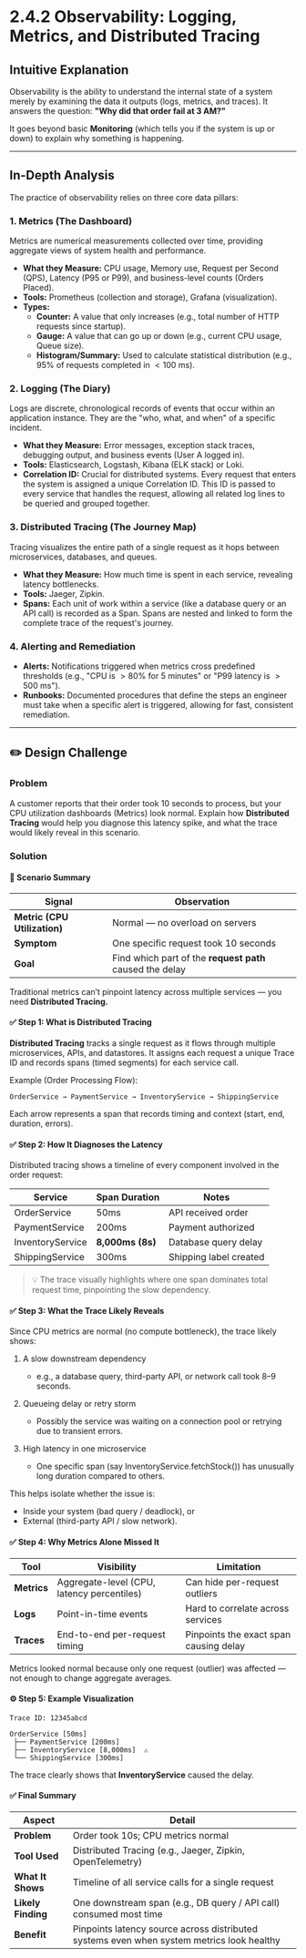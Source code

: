 # 2.4.2 Observability: Logging, Metrics, and Distributed Tracing

## Intuitive Explanation

Observability is the ability to understand the internal state of a system merely by examining the data it outputs (logs,
metrics, and traces). It answers the question: **"Why did that order fail at 3 $\text{AM}$?"**

It goes beyond basic **Monitoring** (which tells you if the system is up or down) to explain why something is happening.

---

## In-Depth Analysis

The practice of observability relies on three core data pillars:

### 1. Metrics (The Dashboard)

Metrics are numerical measurements collected over time, providing aggregate views of system health and performance.

- **What they Measure:** $\text{CPU}$ usage, $\text{Memory}$
  use, $\text{Request}$ $\text{per}$ $\text{Second}$ ($\text{QPS}$), Latency ($\text{P95}$ or $\text{P99}$), and
  business-level counts ($\text{Orders}$ $\text{Placed}$).
- **Tools:** $\text{Prometheus}$ (collection and storage), $\text{Grafana}$ (visualization).
- **Types:**
    - **Counter:** A value that only increases (e.g., total number of $\text{HTTP}$ requests since startup).
    - **Gauge:** A value that can go up or down (e.g., current $\text{CPU}$ usage, $\text{Queue}$ $\text{size}$).
    - **Histogram/Summary:** Used to calculate statistical distribution (e.g., $95\%$ of requests completed
      in $<100$ $\text{ms}$).

### 2. Logging (The Diary)

Logs are discrete, chronological records of events that occur within an application instance. They are the "who, what,
and when" of a specific incident.

- **What they Measure:** Error messages, exception stack traces, debugging output, and business
  events ($\text{User}$ $\text{A}$ $\text{logged}$ $\text{in}$).
- **Tools:** $\text{Elasticsearch}$, $\text{Logstash}$, $\text{Kibana}$ ($\text{ELK}$ stack) or $\text{Loki}$.
- **Correlation ID:** Crucial for distributed systems. Every request that enters the system is assigned a
  unique $\text{Correlation}$ $\text{ID}$. This ID is passed to every service that handles the request, allowing all
  related log lines to be queried and grouped together.

### 3. Distributed Tracing (The Journey Map)

Tracing visualizes the entire path of a single request as it hops between microservices, databases, and queues.

- **What they Measure:** How much time is spent in each service, revealing latency bottlenecks.
- **Tools:** $\text{Jaeger}$, $\text{Zipkin}$.
- **Spans:** Each unit of work within a service (like a database query or an $\text{API}$ call) is recorded as
  a $\text{Span}$. Spans are nested and linked to form the complete trace of the request's journey.

### 4. Alerting and Remediation

- **Alerts:** Notifications triggered when metrics cross predefined thresholds (e.g., "CPU is $>80\%$ for $5$ minutes"
  or "P99 latency is $>500$ $\text{ms}$").
- **Runbooks:** Documented procedures that define the steps an engineer must take when a specific alert is triggered,
  allowing for fast, consistent remediation.

---

## ✏️ Design Challenge

### Problem

A customer reports that their order took $10$ seconds to process, but your $\text{CPU}$ utilization dashboards (Metrics)
look normal. Explain how **Distributed Tracing** would help you diagnose this latency spike, and what the trace would
likely reveal in this scenario.

### Solution

#### 🧩 Scenario Summary

| Signal                       | Observation                                              |
|------------------------------|----------------------------------------------------------|
| **Metric (CPU Utilization)** | Normal — no overload on servers                          |
| **Symptom**                  | One specific request took 10 seconds                     |
| **Goal**                     | Find which part of the **request path** caused the delay |

Traditional metrics can’t pinpoint latency across multiple services — you need **Distributed Tracing.**

#### ✅ Step 1: What is Distributed Tracing

**Distributed Tracing** tracks a single request as it flows through multiple microservices, APIs, and datastores.
It assigns each request a unique Trace ID and records spans (timed segments) for each service call.

Example (Order Processing Flow):

```
OrderService → PaymentService → InventoryService → ShippingService
```

Each arrow represents a span that records timing and context (start, end, duration, errors).

#### ✅ Step 2: How It Diagnoses the Latency

Distributed tracing shows a timeline of every component involved in the order request:

| Service          | Span Duration    | Notes                  |
|------------------|------------------|------------------------|
| OrderService     | 50ms             | API received order     |
| PaymentService   | 200ms            | Payment authorized     |
| InventoryService | **8,000ms (8s)** | Database query delay   |
| ShippingService  | 300ms            | Shipping label created |

> 💡 The trace visually highlights where one span dominates total request time, pinpointing the slow dependency.

#### ✅ Step 3: What the Trace Likely Reveals

Since CPU metrics are normal (no compute bottleneck), the trace likely shows:

1. A slow downstream dependency
    - e.g., a database query, third-party API, or network call took 8–9 seconds.

2. Queueing delay or retry storm
    - Possibly the service was waiting on a connection pool or retrying due to transient errors.

3. High latency in one microservice
    - One specific span (say InventoryService.fetchStock()) has unusually long duration compared to others.

This helps isolate whether the issue is:

- Inside your system (bad query / deadlock), or
- External (third-party API / slow network).

#### ✅ Step 4: Why Metrics Alone Missed It

| Tool        | Visibility                                 | Limitation                             |
|-------------|--------------------------------------------|----------------------------------------|
| **Metrics** | Aggregate-level (CPU, latency percentiles) | Can hide per-request outliers          |
| **Logs**    | Point-in-time events                       | Hard to correlate across services      |
| **Traces**  | End-to-end per-request timing              | Pinpoints the exact span causing delay |

Metrics looked normal because only one request (outlier) was affected — not enough to change aggregate averages.

#### ⚙️ Step 5: Example Visualization

```
Trace ID: 12345abcd

OrderService [50ms]
 ├── PaymentService [200ms]
 ├── InventoryService [8,000ms]  ⚠️
 └── ShippingService [300ms]

```

The trace clearly shows that **InventoryService** caused the delay.

#### ✅ Final Summary

| Aspect             | Detail                                                                                    |
|--------------------|-------------------------------------------------------------------------------------------|
| **Problem**        | Order took 10s; CPU metrics normal                                                        |
| **Tool Used**      | Distributed Tracing (e.g., Jaeger, Zipkin, OpenTelemetry)                                 |
| **What It Shows**  | Timeline of all service calls for a single request                                        |
| **Likely Finding** | One downstream span (e.g., DB query / API call) consumed most time                        |
| **Benefit**        | Pinpoints latency source across distributed systems even when system metrics look healthy |
